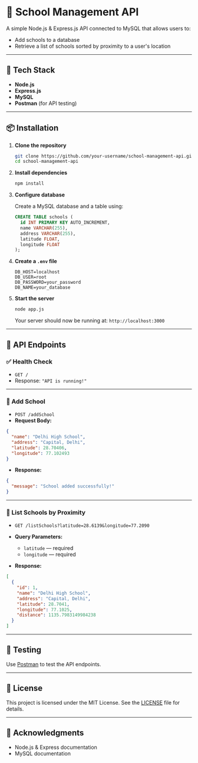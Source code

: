 # 🏫 School Management API

A simple Node.js & Express.js API connected to MySQL that allows users to:

- Add schools to a database
- Retrieve a list of schools sorted by proximity to a user's location

---

## 🚀 Tech Stack

- **Node.js**
- **Express.js**
- **MySQL**
- **Postman** (for API testing)

---

## 📦 Installation

1. **Clone the repository**

   ```bash
   git clone https://github.com/your-username/school-management-api.git
   cd school-management-api
   ```

2. **Install dependencies**

   ```bash
   npm install
   ```

3. **Configure database**

   Create a MySQL database and a table using:

   ```sql
   CREATE TABLE schools (
     id INT PRIMARY KEY AUTO_INCREMENT,
     name VARCHAR(255),
     address VARCHAR(255),
     latitude FLOAT,
     longitude FLOAT
   );
   ```

4. **Create a `.env` file**

   ```
   DB_HOST=localhost
   DB_USER=root
   DB_PASSWORD=your_password
   DB_NAME=your_database
   ```

5. **Start the server**

   ```bash
   node app.js
   ```

   Your server should now be running at:
   `http://localhost:3000`

---

## 📘 API Endpoints

### ✅ Health Check

- `GET /`
- Response: `"API is running!"`

---

### 🏫 Add School

- `POST /addSchool`
- **Request Body:**

```json
{
  "name": "Delhi High School",
  "address": "Capital, Delhi",
  "latitude": 28.70406,
  "longitude": 77.102493
}
```

- **Response:**

```json
{
  "message": "School added successfully!"
}
```

---

### 📍 List Schools by Proximity

- `GET /listSchools?latitude=28.6139&longitude=77.2090`
- **Query Parameters:**

  - `latitude` — required
  - `longitude` — required

- **Response:**

```json
[
  {
    "id": 1,
    "name": "Delhi High School",
    "address": "Capital, Delhi",
    "latitude": 28.7041,
    "longitude": 77.1025,
    "distance": 1135.7983149984238
  }
]
```

---

## 🧪 Testing

Use [Postman](https://www.postman.com/) to test the API endpoints.

---

## 📄 License

This project is licensed under the MIT License. See the [LICENSE](LICENSE) file for details.

---

## 🙌 Acknowledgments

- Node.js & Express documentation
- MySQL documentation
